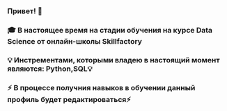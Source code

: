 ### Привет! 👋

### 🎓 В настоящее время на стадии обучения на курсе Data Science от онлайн-школы Skillfactory

### 💡 Инстрементами, которыми владею в настоящий момент являются: Python,SQL💡

### ⚡️ В процессе получния навыков в обучении данный профиль будет редактироваться⚡️
